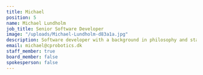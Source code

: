 ```yaml
---
title: Michael
position: 5
name: Michael Lundholm
job_title: Senior Software Developer
image: "/uploads/Michael-Lundholm-d83a1a.jpg"
description: Software developer with a background in philosophy and start-ups.
email: michael@cprobotics.dk
staff_member: true
board_member: false
spokesperson: false
---
```


